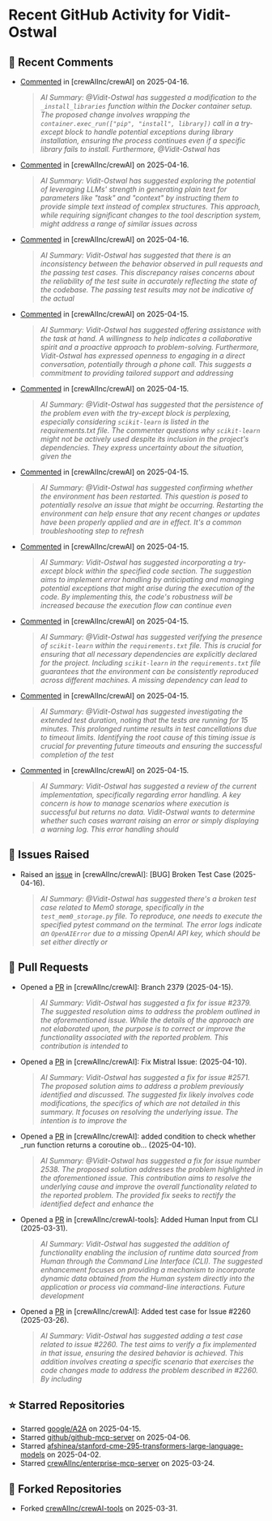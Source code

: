 # Recent GitHub Activity for Vidit-Ostwal

## 💬 Recent Comments
- [Commented](https://github.com/crewAIInc/crewAI/issues/2574#issuecomment-2808376255) in [crewAIInc/crewAI] on 2025-04-16.
  > *AI Summary: @Vidit-Ostwal has suggested a modification to the `_install_libraries` function within the Docker container setup. The proposed change involves wrapping the `container.exec_run(["pip", "install", library])` call in a try-except block to handle potential exceptions during library installation, ensuring the process continues even if a specific library fails to install. Furthermore, @Vidit-Ostwal has*
- [Commented](https://github.com/crewAIInc/crewAI/issues/2606#issuecomment-2808348513) in [crewAIInc/crewAI] on 2025-04-16.
  > *AI Summary: Vidit-Ostwal has suggested exploring the potential of leveraging LLMs' strength in generating plain text for parameters like "task" and "context" by instructing them to provide simple text instead of complex structures. This approach, while requiring significant changes to the tool description system, might address a range of similar issues across*
- [Commented](https://github.com/crewAIInc/crewAI/issues/2616#issuecomment-2808341179) in [crewAIInc/crewAI] on 2025-04-16.
  > *AI Summary: Vidit-Ostwal has suggested that there is an inconsistency between the behavior observed in pull requests and the passing test cases. This discrepancy raises concerns about the reliability of the test suite in accurately reflecting the state of the codebase. The passing test results may not be indicative of the actual*
- [Commented](https://github.com/crewAIInc/crewAI/issues/2606#issuecomment-2807329530) in [crewAIInc/crewAI] on 2025-04-15.
  > *AI Summary: Vidit-Ostwal has suggested offering assistance with the task at hand. A willingness to help indicates a collaborative spirit and a proactive approach to problem-solving. Furthermore, Vidit-Ostwal has expressed openness to engaging in a direct conversation, potentially through a phone call. This suggests a commitment to providing tailored support and addressing*
- [Commented](https://github.com/crewAIInc/crewAI/issues/2574#issuecomment-2807282342) in [crewAIInc/crewAI] on 2025-04-15.
  > *AI Summary: @Vidit-Ostwal has suggested that the persistence of the problem even with the try-except block is perplexing, especially considering `scikit-learn` is listed in the requirements.txt file. The commenter questions why `scikit-learn` might not be actively used despite its inclusion in the project's dependencies. They express uncertainty about the situation, given the*
- [Commented](https://github.com/crewAIInc/crewAI/issues/2574#issuecomment-2807236042) in [crewAIInc/crewAI] on 2025-04-15.
  > *AI Summary: @Vidit-Ostwal has suggested confirming whether the environment has been restarted. This question is posed to potentially resolve an issue that might be occurring. Restarting the environment can help ensure that any recent changes or updates have been properly applied and are in effect. It's a common troubleshooting step to refresh*
- [Commented](https://github.com/crewAIInc/crewAI/issues/2574#issuecomment-2807162260) in [crewAIInc/crewAI] on 2025-04-15.
  > *AI Summary: Vidit-Ostwal has suggested incorporating a try-except block within the specified code section. The suggestion aims to implement error handling by anticipating and managing potential exceptions that might arise during the execution of the code. By implementing this, the code's robustness will be increased because the execution flow can continue even*
- [Commented](https://github.com/crewAIInc/crewAI/issues/2574#issuecomment-2807153713) in [crewAIInc/crewAI] on 2025-04-15.
  > *AI Summary: @Vidit-Ostwal has suggested verifying the presence of `scikit-learn` within the `requirements.txt` file. This is crucial for ensuring that all necessary dependencies are explicitly declared for the project. Including `scikit-learn` in the `requirements.txt` file guarantees that the environment can be consistently reproduced across different machines. A missing dependency can lead to*
- [Commented](https://github.com/crewAIInc/crewAI/pull/2610#issuecomment-2807108930) in [crewAIInc/crewAI] on 2025-04-15.
  > *AI Summary: @Vidit-Ostwal has suggested investigating the extended test duration, noting that the tests are running for 15 minutes. This prolonged runtime results in test cancellations due to timeout limits. Identifying the root cause of this timing issue is crucial for preventing future timeouts and ensuring the successful completion of the test*
- [Commented](https://github.com/crewAIInc/crewAI/pull/2610#issuecomment-2807098016) in [crewAIInc/crewAI] on 2025-04-15.
  > *AI Summary: Vidit-Ostwal has suggested a review of the current implementation, specifically regarding error handling. A key concern is how to manage scenarios where execution is successful but returns no data. Vidit-Ostwal wants to determine whether such cases warrant raising an error or simply displaying a warning log. This error handling should*

## 🐛 Issues Raised
- Raised an [issue](https://github.com/crewAIInc/crewAI/issues/2616) in [crewAIInc/crewAI]: [BUG] Broken Test Case (2025-04-16).
  > *AI Summary: @Vidit-Ostwal has suggested there's a broken test case related to Mem0 storage, specifically in the `test_mem0_storage.py` file. To reproduce, one needs to execute the specified pytest command on the terminal. The error logs indicate an `OpenAIError` due to a missing OpenAI API key, which should be set either directly or*

## 🚀 Pull Requests
- Opened a [PR](https://github.com/crewAIInc/crewAI/pull/2610) in [crewAIInc/crewAI]: Branch 2379 (2025-04-15).
  > *AI Summary: Vidit-Ostwal has suggested a fix for issue #2379. The suggested resolution aims to address the problem outlined in the aforementioned issue. While the details of the approach are not elaborated upon, the purpose is to correct or improve the functionality associated with the reported problem. This contribution is intended to*
- Opened a [PR](https://github.com/crewAIInc/crewAI/pull/2580) in [crewAIInc/crewAI]: Fix Mistral Issue: (2025-04-10).
  > *AI Summary: Vidit-Ostwal has suggested a fix for issue #2571. The proposed solution aims to address a problem previously identified and discussed. The suggested fix likely involves code modifications, the specifics of which are not detailed in this summary. It focuses on resolving the underlying issue. The intention is to improve the*
- Opened a [PR](https://github.com/crewAIInc/crewAI/pull/2570) in [crewAIInc/crewAI]: added condition to check whether _run function returns a coroutine ob… (2025-04-10).
  > *AI Summary: @Vidit-Ostwal has suggested a fix for issue number 2538. The proposed solution addresses the problem highlighted in the aforementioned issue. This contribution aims to resolve the underlying cause and improve the overall functionality related to the reported problem. The provided fix seeks to rectify the identified defect and enhance the*
- Opened a [PR](https://github.com/crewAIInc/crewAI-tools/pull/251) in [crewAIInc/crewAI-tools]: Added Human Input from CLI (2025-03-31).
  > *AI Summary: Vidit-Ostwal has suggested the addition of functionality enabling the inclusion of runtime data sourced from Human through the Command Line Interface (CLI). The suggested enhancement focuses on providing a mechanism to incorporate dynamic data obtained from the Human system directly into the application or process via command-line interactions. Future development*
- Opened a [PR](https://github.com/crewAIInc/crewAI/pull/2484) in [crewAIInc/crewAI]: Added test case for Issue #2260 (2025-03-26).
  > *AI Summary: Vidit-Ostwal has suggested adding a test case related to issue #2260. The test aims to verify a fix implemented in that issue, ensuring the desired behavior is achieved. This addition involves creating a specific scenario that exercises the code changes made to address the problem described in #2260. By including*

## ⭐ Starred Repositories
- Starred [google/A2A](https://github.com/google/A2A) on 2025-04-15.
- Starred [github/github-mcp-server](https://github.com/github/github-mcp-server) on 2025-04-06.
- Starred [afshinea/stanford-cme-295-transformers-large-language-models](https://github.com/afshinea/stanford-cme-295-transformers-large-language-models) on 2025-04-02.
- Starred [crewAIInc/enterprise-mcp-server](https://github.com/crewAIInc/enterprise-mcp-server) on 2025-03-24.

## 🍴 Forked Repositories
- Forked [crewAIInc/crewAI-tools](https://github.com/Vidit-Ostwal/crewAI-tools) on 2025-03-31.
